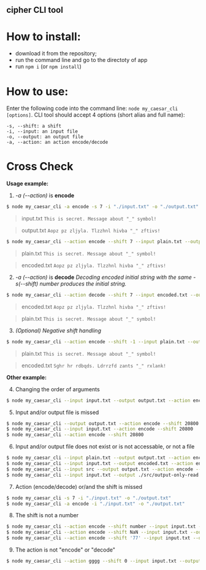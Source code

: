 ## cipher CLI tool

# How to install:

-   download it from the repository;
-   run the command line and go to the directoty of app
-   run `npm i` (or `npm install`)

# How to use:
Enter the following code into the command line: `node my_caesar_cli [options]`.
CLI tool should accept 4 options (short alias and full name):

    -s, --shift: a shift
    -i, --input: an input file
    -o, --output: an output file
    -a, --action: an action encode/decode

# Cross Check

**Usage example:**

1. _-a (--action)_ is **encode**

```bash
$ node my_caesar_cli -a encode -s 7 -i "./input.txt" -o "./output.txt"
```

> input.txt
> `This is secret. Message about "_" symbol!`

> output.txt
> `Aopz pz zljyla. Tlzzhnl hivba "_" zftivs!`

```bash
$ node my_caesar_cli --action encode --shift 7 --input plain.txt --output encoded.txt
```

> plain.txt
> `This is secret. Message about "_" symbol!`

> encoded.txt
> `Aopz pz zljyla. Tlzzhnl hivba "_" zftivs!`

2. _-a (--action)_ is **decode**
   _Decoding encoded initial string with the same -s(--shift) number produces the initial string._

```bash
$ node my_caesar_cli --action decode --shift 7 --input encoded.txt --output plain.txt
```

> encoded.txt
> `Aopz pz zljyla. Tlzzhnl hivba "_" zftivs!`

> plain.txt
> `This is secret. Message about "_" symbol!`

3. _(Optional) Negative shift handling_

```bash
$ node my_caesar_cli --action encode --shift -1 --input plain.txt --output encoded.txt
```

> plain.txt
> `This is secret. Message about "_" symbol!`

> encoded.txt
> `Sghr hr rdbqds. Ldrrzfd zants "_" rxlank!`

**Other example:**

4. Changing the order of arguments

```bash
$ node my_caesar_cli --input input.txt --output output.txt --action encode --shift -1
```

5. Input and/or output file is missed

```bash
$ node my_caesar_cli --output output.txt --action encode --shift 20800
$ node my_caesar_cli --input input.txt --action encode --shift 20800
$ node my_caesar_cli --action encode --shift 20800
```

6. Input and/or output file does not exist or is not accessable, or not a file

```bash
$ node my_caesar_cli --input plain.txt --output output.txt --action encode --shift -1
$ node my_caesar_cli --input input.txt --output encoded.txt --action encode --shift -1
$ node my_caesar_cli --input src --output output.txt --action encode --shift -1
$ node my_caesar_cli --input input.txt --output ./src/output-only-read.txt --action encode --shift -1
```

7.  Action (encode/decode) or/and the shift is missed

```bash
$ node my_caesar_cli -s 7 -i "./input.txt" -o "./output.txt"
$ node my_caesar_cli -a encode -i "./input.txt" -o "./output.txt"
```

8. The shift is not a number

```bash
$ node my_caesar_cli --action encode --shift number --input input.txt --output output.txt
$ node my_caesar_cli --action encode --shift NaN --input input.txt --output output.txt
$ node my_caesar_cli --action encode --shift '77' --input input.txt --output output.txt
```

9. The action is not "encode" or "decode"

```bash
$ node my_caesar_cli --action gggg --shift 0 --input input.txt --output output.txt
```
